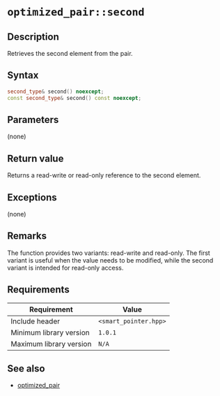 # `optimized_pair::second`

## Description

Retrieves the second element from the pair.

## Syntax

```cpp
second_type& second() noexcept;
const second_type& second() const noexcept;
```

## Parameters

(none)

## Return value

Returns a read-write or read-only reference to the second element.

## Exceptions

(none)

## Remarks

The function provides two variants: read-write and read-only. The first variant is useful when the value needs to be modified, while the 
second variant is intended for read-only access.

## Requirements

| Requirement             | Value                 |
|-------------------------|-----------------------|
| Include header          | `<smart_pointer.hpp>` |
| Minimum library version | `1.0.1`               |
| Maximum library version | `N/A`                 |

## See also

- [optimized_pair](optimized_pair.md)